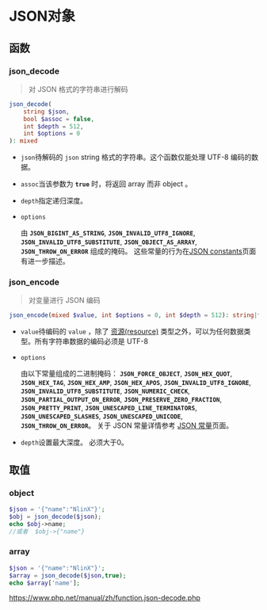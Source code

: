 # JSON对象

## 函数

### json\_decode

> 对 JSON 格式的字符串进行解码

```php
json_decode(
    string $json,
    bool $assoc = false,
    int $depth = 512,
    int $options = 0
): mixed
```

-   `json`待解码的 `json` string 格式的字符串。这个函数仅能处理 UTF-8 编码的数据。
-   `assoc`当该参数为 **`true`** 时，将返回 array 而非 object 。
-   `depth`指定递归深度。
-   `options`

    由 **`JSON_BIGINT_AS_STRING`**, **`JSON_INVALID_UTF8_IGNORE`**, **`JSON_INVALID_UTF8_SUBSTITUTE`**, **`JSON_OBJECT_AS_ARRAY`**, **`JSON_THROW_ON_ERROR`** 组成的掩码。 这些常量的行为在[JSON constants](https://www.php.net/manual/zh/json.constants.php "JSON constants")页面有进一步描述。

### json\_encode

> 对变量进行 JSON 编码

```php
json_encode(mixed $value, int $options = 0, int $depth = 512): string|false
```

-   `value`待编码的 `value` ，除了 [资源(resource)](https://www.php.net/manual/zh/language.types.resource.php "资源(resource)") 类型之外，可以为任何数据类型。所有字符串数据的编码必须是 UTF-8
-   `options`

    由以下常量组成的二进制掩码： **`JSON_FORCE_OBJECT`**, **`JSON_HEX_QUOT`**, **`JSON_HEX_TAG`**, **`JSON_HEX_AMP`**, **`JSON_HEX_APOS`**, **`JSON_INVALID_UTF8_IGNORE`**, **`JSON_INVALID_UTF8_SUBSTITUTE`**, **`JSON_NUMERIC_CHECK`**, **`JSON_PARTIAL_OUTPUT_ON_ERROR`**, **`JSON_PRESERVE_ZERO_FRACTION`**, **`JSON_PRETTY_PRINT`**, **`JSON_UNESCAPED_LINE_TERMINATORS`**, **`JSON_UNESCAPED_SLASHES`**, **`JSON_UNESCAPED_UNICODE`**, **`JSON_THROW_ON_ERROR`**。 关于 JSON 常量详情参考 [JSON 常量](https://www.php.net/manual/zh/json.constants.php "JSON 常量")页面。
-   `depth`设置最大深度。 必须大于0。

## 取值

### object

```php
$json = '{"name":"NlinX"}';
$obj = json_decode($json);
echo $obj->name;
//或者  $obj->{"name"}
```

### array

```php
$json = '{"name":"NlinX"}';
$array = json_decode($json,true);
echo $array['name'];
```

<https://www.php.net/manual/zh/function.json-decode.php>
